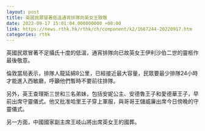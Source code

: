 ```yaml
---
layout: post
title: 英國民眾冒著低溫通宵排隊向英女王致敬
date: 2022-09-17 15:01:04.000000000 +08:00
link: https://news.rthk.hk/rthk/ch/component/k2/1667244-20220917.htm
categories: rthk
---
```


英國民眾冒著不足攝氏十度的低溫，通宵排隊向已故英女王伊利沙伯二世的靈柩作最後敬意。

倫敦當局表示，排隊人龍延綿8公里，已經接近最大容量，民眾要最少排隊24小時才能進入西敏廳，呼籲他們暫時不要前往排隊。

另外，英王查理斯三世和三名弟妹，包括安妮公主、安德魯王子和愛德華王子，早前出席守靈儀式。他又批准哈里王子穿上軍服，與哥哥王儲威廉出席今日傍晚的守靈儀式。

另一方面，中國國家副主席王岐山將出席英女王的國葬。
